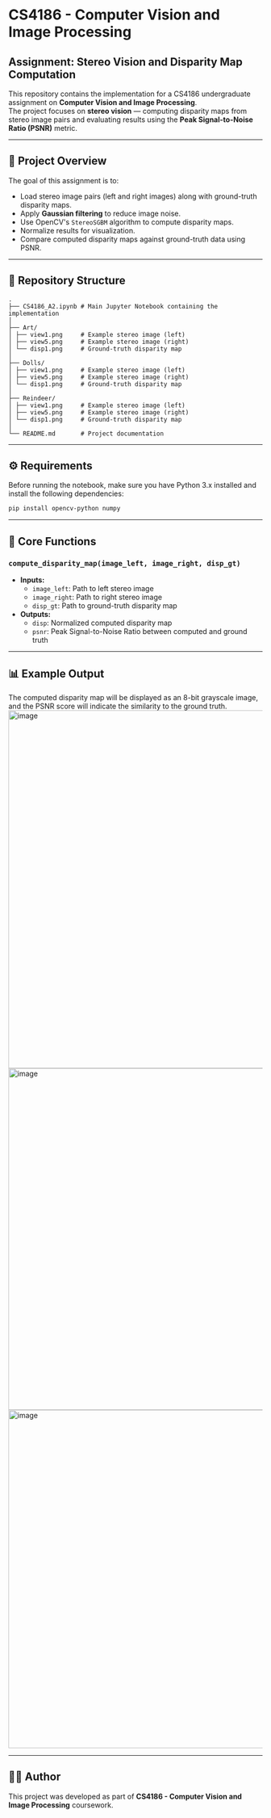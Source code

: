 # CS4186 - Computer Vision and Image Processing  
## Assignment: Stereo Vision and Disparity Map Computation

This repository contains the implementation for a CS4186 undergraduate assignment on **Computer Vision and Image Processing**.  
The project focuses on **stereo vision** — computing disparity maps from stereo image pairs and evaluating results using the **Peak Signal-to-Noise Ratio (PSNR)** metric.

---

## 📜 Project Overview

The goal of this assignment is to:
- Load stereo image pairs (left and right images) along with ground-truth disparity maps.
- Apply **Gaussian filtering** to reduce image noise.
- Use OpenCV's `StereoSGBM` algorithm to compute disparity maps.
- Normalize results for visualization.
- Compare computed disparity maps against ground-truth data using PSNR.

---

## 📂 Repository Structure

```
.
├── CS4186_A2.ipynb # Main Jupyter Notebook containing the implementation
│
├── Art/
│ ├── view1.png     # Example stereo image (left)
│ ├── view5.png     # Example stereo image (right)
│ └── disp1.png     # Ground-truth disparity map
│
├── Dolls/
│ ├── view1.png     # Example stereo image (left)
│ ├── view5.png     # Example stereo image (right)
│ └── disp1.png     # Ground-truth disparity map
│
├── Reindeer/
│ ├── view1.png     # Example stereo image (left)
│ ├── view5.png     # Example stereo image (right)
│ └── disp1.png     # Ground-truth disparity map
│
└── README.md       # Project documentation
```

---

## ⚙️ Requirements

Before running the notebook, make sure you have Python 3.x installed and install the following dependencies:

```bash
pip install opencv-python numpy
```

---

## 🧮 Core Functions

### `compute_disparity_map(image_left, image_right, disp_gt)`
- **Inputs:**  
  - `image_left`: Path to left stereo image  
  - `image_right`: Path to right stereo image  
  - `disp_gt`: Path to ground-truth disparity map
- **Outputs:**  
  - `disp`: Normalized computed disparity map  
  - `psnr`: Peak Signal-to-Noise Ratio between computed and ground truth

---

## 📊 Example Output

The computed disparity map will be displayed as an 8-bit grayscale image, and the PSNR score will indicate the similarity to the ground truth.
<img width="687" height="709" alt="image" src="https://github.com/user-attachments/assets/ea5a7646-6239-4976-ac56-b597f7042209" />
<img width="683" height="677" alt="image" src="https://github.com/user-attachments/assets/503d1fdf-8b70-4e20-b006-8f0bcaa4d603" />
<img width="684" height="670" alt="image" src="https://github.com/user-attachments/assets/5b359294-3341-449c-abbf-ce634d6a827d" />

---

## 👨‍💻 Author
This project was developed as part of **CS4186 - Computer Vision and Image Processing** coursework.
